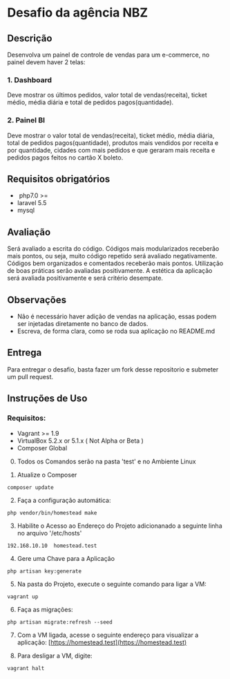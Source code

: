 # Desafio da agência NBZ

## Descrição

Desenvolva um painel de controle de vendas para um e-commerce, no painel devem haver 2 telas:
### 1. Dashboard 
Deve mostrar os últimos pedidos, valor total de vendas(receita), ticket médio, média diária e total de pedidos pagos(quantidade). 
### 2. Painel BI
Deve mostrar o valor total de vendas(receita), ticket médio, média diária, total de pedidos pagos(quantidade), produtos mais vendidos por receita e por quantidade, cidades com mais pedidos e que geraram mais receita e pedidos pagos feitos no cartão X boleto. 
   
## Requisitos obrigatórios
+  php7.0 >=
+  laravel 5.5
+  mysql
 
## Avaliação
Será avaliado a escrita do código. Códigos mais modularizados receberão mais pontos, ou seja, muito código repetido será avaliado negativamente. Códigos bem organizados e comentados receberão mais pontos. Utilização de boas práticas serão avaliadas positivamente. A estética da aplicação será avaliada positivamente e será critério desempate. 
   
## Observações
+  Não é necessário haver adição de vendas na aplicação, essas podem ser injetadas diretamente no banco de dados. 
+  Escreva, de forma clara, como se roda sua aplicação no README.md
   
## Entrega
Para entregar o desafio, basta fazer um fork desse repositorio e submeter um pull request. 

## Instruções de Uso

### Requisitos:
+ Vagrant >= 1.9
+ VirtualBox 5.2.x or 5.1.x ( Not Alpha or Beta )
+ Composer Global

0. Todos os Comandos serão na pasta 'test' e no Ambiente Linux

1. Atualize o Composer

```
composer update
```

2. Faça a configuração automática:

```
php vendor/bin/homestead make
```

3. Habilite o Acesso ao Endereço do Projeto adicionanado a seguinte linha no arquivo '/etc/hosts'

```
192.168.10.10  homestead.test
```

4. Gere uma Chave para a Aplicação

```
php artisan key:generate
```

5. Na pasta do Projeto, execute o seguinte comando para ligar a VM:

```
vagrant up
```

6. Faça as migrações:

```
php artisan migrate:refresh --seed
```

7. Com a VM ligada, acesse o seguinte endereço para visualizar a aplicação: [https://homestead.test](https://homestead.test)

8. Para desligar a VM, digite:

```
vagrant halt
```
